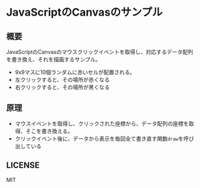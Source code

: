 # JavaScriptのCanvasのサンプル

## 概要

JavaScriptのCanvasのマウスクリックイベントを取得し、対応するデータ配列を書き換え、それを描画するサンプル。

* 9x9マスに10個ランダムに赤いセルが配置される。
* 左クリックすると、その場所が赤くなる
* 右クリックすると、その場所が黒くなる

## 原理

* マウスイベントを取得し、クリックされた座標から、データ配列の座標を取得、そこを書き換える。
* クリックイベント後に、データから表示を毎回全て書き直す関数`draw`を呼び出している

## LICENSE

MIT